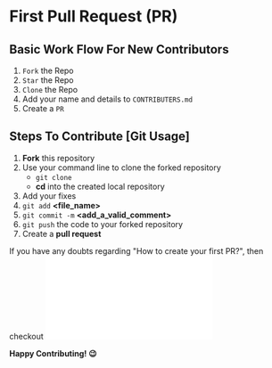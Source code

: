 
# First Pull Request (PR)


## Basic Work Flow For New Contributors

1. `Fork` the Repo
2. `Star` the Repo
3. `Clone` the Repo
4. Add your name and details to `CONTRIBUTERS.md`
5. Create a `PR`


## Steps To Contribute [Git Usage]

1. **Fork** this repository
2. Use your command line to clone the forked repository
   - `git clone` **<Repository URL>**
   - **cd** into the created local repository
3. Add your fixes
4. `git add` **<file_name>**
5. `git commit -m` **<add_a_valid_comment>**
6. `git push` the code to your forked repository
7. Create a **pull request**

If you have any doubts regarding "How to create your first PR?", then checkout ![Ressources](Ressources.md)

**Happy Contributing! 😉**
